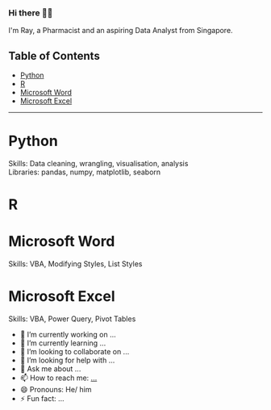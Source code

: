 ### Hi there 🙋‍♂️

I'm Ray, a Pharmacist and an aspiring Data Analyst from Singapore.

## Table of Contents
- [Python](#python)
- [R](#R)
- [Microsoft Word](#microsoftword)
- [Microsoft Excel](#microsoftexcel)

***

# Python
Skills: Data cleaning, wrangling, visualisation, analysis
<br>
Libraries: pandas, numpy, matplotlib, seaborn

# R

# Microsoft Word
Skills: VBA, Modifying Styles, List Styles

# Microsoft Excel
Skills: VBA, Power Query, Pivot Tables


- 🔭 I’m currently working on ...
- 🌱 I’m currently learning ...
- 👯 I’m looking to collaborate on ...
- 🤔 I’m looking for help with ...
- 💬 Ask me about ...
- 📫 How to reach me: [...](https://www.linkedin.com/in/ray-t/)
- 😄 Pronouns: He/ him
- ⚡ Fun fact: ...

